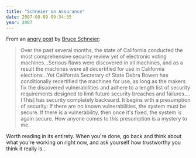 ```yaml
---
title: "Schneier on Assurance"
date: 2007-08-09 09:34:35
year: 2007
---
```

From an <a href="http://www.schneier.com/blog/archives/2007/08/assurance.html">angry post</a> by <a href="http://www.schneier.com">Bruce Schneier</a>:
<blockquote>Over the past several months, the state of California conducted the most comprehensive security review yet of electronic voting machines…Serious flaws were discovered in all machines, and as a result the machines were all decertified for use in California elections…Yet California Secretary of State Debra Bowen has conditionally recertified the machines for use, as long as the makers fix the discovered vulnerabilities and adhere to a length list of security requirements designed to limit future security breaches and failures…. [This] has security completely backward. It begins with a presumption of security: If there are no known vulnerabilities, the system must be secure. If there is a vulnerability, then once it's fixed, the system is again secure. How anyone comes to this presumption is a mystery to me.</blockquote>
Worth reading in its entirety.  When you're done, go back and think about what you're working on right now, and ask yourself how trustworthy you think it really is…
